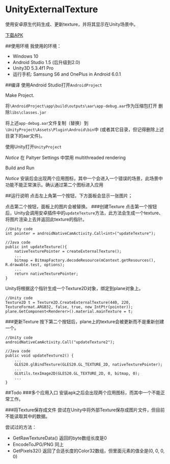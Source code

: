 # UnityExternalTexture
使用安卓原生代码生成、更新texture，并将其显示在Unity场景中。

[下载APK](https://github.com/xiaozhikang0916/UnityExternalTexture/releases/download/0.1/proj.apk)

##使用环境
我使用的环境：

* Windows 10
* Android Studio 1.5 (后升级到2.0)
* Unity3D 5.3.4f1 Pro
* 运行手机: Samsung S6 and OnePlus in Android 6.0.1

##编译
使用Android Studio打开`AndroidProject`

Make Project.

将`\AndroidProject\app\build\outputs\aar\app-debug.aar`作为压缩包打开 
删除`libs\classes.jar`

将上述`app-debug.aar`文件复制（替换）到`\UnityProject\Assets\Plugin\Android\bin`中
(或者其它目录，但记得删除上述目录下的aar文件)。

使用Unity打开`UnityProject`

*Notice* 在 Paltyer Settings 中禁用 multithreaded rendering

Build and Run

*Notice* 安装后会出现两个应用图标，其中一个会进入一个错误的场景，此场景中功能不能正常演示。确认通过第二个图标进入应用

##运行说明
点击左上角第一个按钮，下方面板会显示一张图片；

点击第二个按钮，面板上的图片会被替换。
###创建Texture
点击第一个按钮后，Unity会调用安卓插件中的`updateTexture`方法，此方法会生成一个texture、将图片渲染上去并返回此texture的指针。
```
//Unity code
int pointer = androidNativeCamActivity.Call<int>("updateTexture");
```
```
//Java code 
public int updateTexture(){
    nativeTexturePointer = createExternalTexture();
    ...
    bitmap = BitmapFactory.decodeResource(mContext.getResources(), R.drawable.test, options);
    ...
    return nativeTexturePointer;
}
```
Unity将根据这个指针生成一个Texture2D对象，绑定到plane对象上。
```
//Unity code
Texture2D t = Texture2D.CreateExternalTexture(440, 220, TextureFormat.ARGB32, false, true, new IntPtr(pointer));
plane.GetComponent<Renderer>().material.mainTexture = t;
``` 
###更新Texture
按下第二个按钮后，plane上的texture会被更新而不是重新创建一个。
```
//Unity code
androidNativeCamActivity.Call("updateTexture2");
```
```
//Java code
public void updateTexture2() {
    ...
    GLES20.glBindTexture(GLES20.GL_TEXTURE_2D, nativeTexturePointer);
    ...
    GLUtils.texImage2D(GLES20.GL_TEXTURE_2D, 0, bitmap, 0);
    ...
}    
```
##Todo
###多个应用入口
安装apk之后会出现两个应用图标，而其中一个不能正常工作。

###将Texture保存成文件
尝试在Unity中将外部Texture保存成图片文件，但目前不能读取其中的数据。
             
尝试过的方法：
* GetRawTextureData() 返回的byte数组长度是0
* EncodeToJPG/PNG 同上
* GetPixels32() 返回了合适长度的Color32数组，但里面元素的值全是(0, 0, 0, 0)
